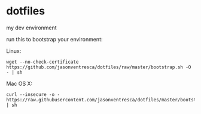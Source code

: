 dotfiles
========

my dev environment

run this to bootstrap your environment:

Linux:
```
wget --no-check-certificate https://github.com/jasonventresca/dotfiles/raw/master/bootstrap.sh -O - | sh
```

Mac OS X:
```
curl --insecure -o - https://raw.githubusercontent.com/jasonventresca/dotfiles/master/bootstrap.sh | sh
```
